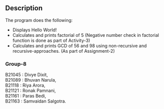 ## Description
The program does the following:
- Displays Hello World!
- Calculates and prints factorial of 5 (Negative number check in factorial function is done as part of Activity-3)
- Calculates and prints GCD of 56 and 98 using non-recursive and recursive-approaches. (As part of Assignment-2)

### Group-8
B21045 : Divye Dixit,  
B21089 : Bhuvan Narula,  
B21118 : Riya Arora,  
B21121 : Ronak Pamnani,  
B21161 : Paras Bedi,  
B21163 : Samvaidan Salgotra. 